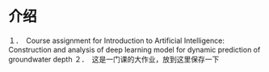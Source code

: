 # 介绍
１．　Course assignment for Introduction to Artificial Intelligence: Construction and analysis of deep learning model for dynamic prediction of groundwater depth
２．　这是一门课的大作业，放到这里保存一下
